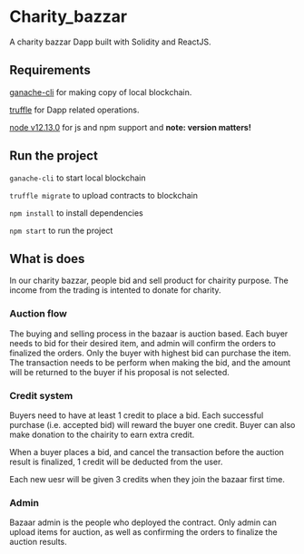 # Charity_bazzar

A charity bazzar Dapp built with Solidity and ReactJS.

## Requirements

[ganache-cli](https://www.npmjs.com/package/ganache-cli) for making copy of local blockchain.

[truffle](https://www.trufflesuite.com/) for Dapp related operations.

[node v12.13.0](https://nodejs.org/en/blog/release/v12.13.0/) for js and npm support and **note: version matters!**

## Run the project

`ganache-cli` to start local blockchain

`truffle migrate` to upload contracts to blockchain

`npm install` to install dependencies

`npm start` to run the project

## What is does

In our charity bazzar, people bid and sell product for chairity purpose. The income from the trading is intented to donate for charity.

### Auction flow

The buying and selling process in the bazaar is auction based. Each buyer needs to bid for their desired item, and admin will confirm the orders to finalized the orders. Only the buyer with highest bid can purchase the item. The transaction needs to be perform when making the bid, and the amount will be returned to the buyer if his proposal is not selected.

### Credit system

Buyers need to have at least 1 credit to place a bid. Each successful purchase (i.e. accepted bid) will reward the buyer one credit. Buyer can also make donation to the chairity to earn extra credit.

When a buyer places a bid, and cancel the transaction before the auction result is finalized, 1 credit will be deducted from the user. 

Each new uesr will be given 3 credits when they join the bazaar first time. 

### Admin

Bazaar admin is the people who deployed the contract. Only admin can upload items for auction, as well as confirming the orders to finalize the auction results. 
